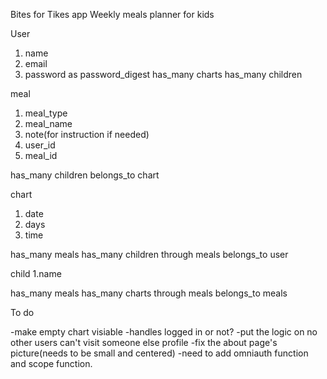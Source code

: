 Bites for Tikes app
Weekly meals planner for kids

User
1. name
2. email
3. password as password_digest
has_many charts
has_many children

meal
1. meal_type
2. meal_name
3. note(for instruction if needed)
4. user_id
5. meal_id

has_many children
belongs_to chart

chart
1. date
2. days
3. time


has_many meals
has_many children through meals
belongs_to user


child
 1.name

 has_many meals
 has_many charts through meals
 belongs_to meals




To do

 -make empty chart visiable 
 -handles logged in or not?
 -put the logic on no other users can't visit someone else profile 
 -fix the about page's picture(needs to be small and centered)
 -need to add omniauth function and scope function.



